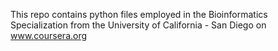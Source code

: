 This repo contains python files employed in the Bioinformatics Specialization from the University of California - San Diego on www.coursera.org


